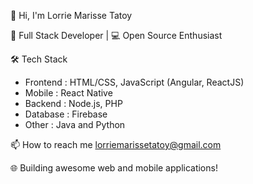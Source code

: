 👋 Hi, I'm Lorrie Marisse Tatoy

🚀 Full Stack Developer | 💻 Open Source Enthusiast

🛠️ Tech Stack

- Frontend : HTML/CSS, JavaScript (Angular, ReactJS)
- Mobile : React Native
- Backend : Node.js, PHP
- Database : Firebase
- Other : Java and Python

📫 How to reach me lorriemarissetatoy@gmail.com

🌐 Building awesome web and mobile applications!
